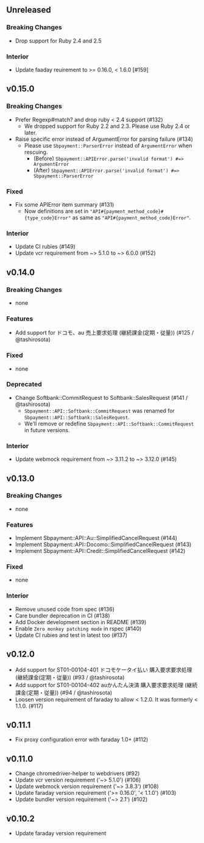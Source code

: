 ## Unreleased

### Breaking Changes
- Drop support for Ruby 2.4 and 2.5

### Interior
- Update faaday reuirement to >= 0.16.0, < 1.6.0 [#159]

## v0.15.0

### Breaking Changes
- Prefer Regexp#match? and drop ruby < 2.4 support (#132)
  - We dropped support for Ruby 2.2 and 2.3. Please use Ruby 2.4 or later.
- Raise specific error instead of ArgumentError for parsing failure (#134)
  - Please use `Sbpayment::ParserError` instead of `ArgumentError` when rescuing.
    - (Before) `Sbpayment::APIError.parse('invalid format') #=> ArgumentError`
    - (After)  `Sbpayment::APIError.parse('invalid format') #=> Sbpayment::ParserError`

### Fixed
- Fix some APIError item summary (#131)
  - Now definitions are set in `"API#{payment_method_code}#{type_code}Error"` as same as `"API#{payment_method_code}Error"`.

### Interior
- Update CI rubies (#149)
- Update vcr requirement from ~> 5.1.0 to ~> 6.0.0 (#152)

## v0.14.0

### Breaking Changes
- none

### Features
- Add support for ドコモ、au 売上要求処理 (継続課金(定期・従量)) (#125 / @tashirosota) 

### Fixed
- none

### Deprecated
- Change Softbank::CommitRequest to Softbank::SalesRequest (#141 / @tashirosota)
  - `Sbpayment::API::Softbank::CommitRequest` was renamed for `Sbpayment::API::Softbank::SalesRequest`.
  - We'll remove or redefine `Sbpayment::API::Softbank::CommitRequest` in future versions.

### Interior
- Update webmock requirement from ~> 3.11.2 to ~> 3.12.0 (#145)

## v0.13.0

### Breaking Changes
- none

### Features
- Implement Sbpayment::API::Au::SimplifiedCancelRequest (#144)
- Implement Sbpayment::API::Docomo::SimplifiedCancelRequest (#143)
- Implement Sbpayment::API::Credit::SimplifiedCancelRequest (#142)

### Fixed
- none

### Interior
- Remove unused code from spec (#136)
- Care bundler deprecation in CI (#138)
- Add Docker development section in README (#139)
- Enable `Zero monkey patching mode` in rspec (#140)
- Update CI rubies and test in latest too (#137)

## v0.12.0

- Add support for ST01-00104-401 ドコモケータイ払い 購入要求要求処理 (継続課金(定期・従量)) (#93 / @tashirosota)
- Add support for ST01-00104-402 auかんたん決済 購入要求要求処理 (継続課金(定期・従量)) (#94 / @tashirosota)
- Loosen version requirement of faraday to allow < 1.2.0.  It was formerly < 1.1.0. (#117)

## v0.11.1
- Fix proxy configuration error with faraday 1.0+ (#112)

## v0.11.0
- Change chromedriver-helper to webdrivers (#92)
- Update vcr version requirement ('~> 5.1.0') (#106)
- Update webmock version requirement ('~> 3.8.3') (#108)
- Update faraday version requirement ('>= 0.16.0', '< 1.1.0') (#103)
- Update bundler version requirement ('~> 2.1') (#102)

## v0.10.2

- Update faraday version requirement
